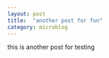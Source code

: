 ```yaml
---
layout: post
title:  "another post for fun"
category: microblog
---
```


this is another post for testing